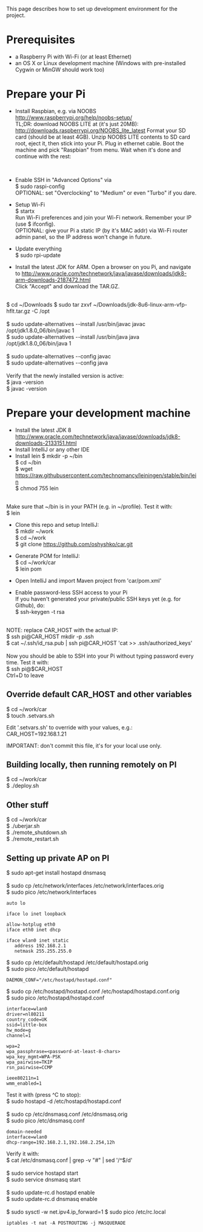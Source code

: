 This page describes how to set up development environment for the project.

Prerequisites
=============
- a Raspberry Pi with Wi-Fi (or at least Ethernet)
- an OS X or Linux development machine (Windows with pre-installed Cygwin or MinGW should work too)


Prepare your Pi
===============
- Install Raspbian, e.g. via NOOBS http://www.raspberrypi.org/help/noobs-setup/<br>
TL;DR: download NOOBS LITE at (it's just 20MB): http://downloads.raspberrypi.org/NOOBS_lite_latest
Format your SD card (should be at least 4GB).
Unzip NOOBS LITE contents to SD card root, eject it, then stick into your Pi.
Plug in ethernet cable. Boot the machine and pick "Raspbian" from menu.
Wait when it's done and continue with the rest:
<br>

- Enable SSH in "Advanced Options" via<br>
$ sudo raspi-config<br>
OPTIONAL: set "Overclocking" to "Medium" or even "Turbo" if you dare.

- Setup Wi-Fi<br>
$ startx<br>
Run Wi-Fi preferences and join your Wi-Fi network. Remember your IP (use $ ifconfig).<br>
OPTIONAL: give your Pi a static IP (by it's MAC addr) via Wi-Fi router admin panel, so the IP address won't change in future.

- Update everything<br>
$ sudo rpi-update

- Install the latest JDK for ARM. Open a browser on you Pi, and navigate to
http://www.oracle.com/technetwork/java/javase/downloads/jdk8-arm-downloads-2187472.html<br>
Click "Accept" and download the TAR.GZ.<br> 
<br>
$ cd ~/Downloads
$ sudo tar zxvf ~/Downloads/jdk-8u6-linux-arm-vfp-hflt.tar.gz -C /opt<br>
<br>
$ sudo update-alternatives --install /usr/bin/javac javac /opt/jdk1.8.0_06/bin/javac 1<br>
$ sudo update-alternatives --install /usr/bin/java java /opt/jdk1.8.0_06/bin/java 1<br>
<br>
$ sudo update-alternatives --config javac<br>
$ sudo update-alternatives --config java<br>
<br>
Verify that the newly installed version is active:<br>
$ java -version<br>
$ javac -version


Prepare your development machine
================================
- Install the latest JDK 8 http://www.oracle.com/technetwork/java/javase/downloads/jdk8-downloads-2133151.html
- Install IntelliJ or any other IDE
- Install lein
$ mkdir -p ~/bin<br>
$ cd ~/bin<br>
$ wget https://raw.githubusercontent.com/technomancy/leiningen/stable/bin/lein<br>
$ chmod 755 lein<br>
<br>
Make sure that ~/bin is in your PATH (e.g. in ~/profile). Test it with:<br>
$ lein<br>

- Clone this repo and setup IntelliJ:<br>
$ mkdir ~/work<br>
$ cd ~/work<br>
$ git clone https://github.com/oshyshko/car.git<br>

- Generate POM for IntelliJ:<br>
$ cd ~/work/car<br>
$ lein pom<br>

- Open IntelliJ and import Maven project from 'car/pom.xml'

- Enable password-less SSH access to your Pi<br>
If you haven't generated your private/public SSH keys yet (e.g. for Github), do:<br>
$ ssh-keygen -t rsa<br>
<br>
NOTE: replace CAR_HOST with the actual IP:
<br>
$ ssh pi@CAR_HOST mkdir -p .ssh<br>
$ cat ~/.ssh/id_rsa.pub | ssh pi@CAR_HOST 'cat >> .ssh/authorized_keys'<br>
<br>
Now you should be able to SSH into your Pi without typing password every time. Test it with:<br>
$ ssh pi@$CAR_HOST<br>
Ctrl+D to leave


Override default CAR_HOST and other variables
--------------------------------------------
$ cd ~/work/car<br>
$ touch .setvars.sh

Edit '.setvars.sh' to override with your values, e.g.:<br>
CAR_HOST=192.168.1.21

IMPORTANT: don't commit this file, it's for your local use only.


Building locally, then running remotely on PI
---------------------------------------------
$ cd ~/work/car<br>
$ ./deploy.sh
<br>


Other stuff
-----------
$ cd ~/work/car<br>
$ ./uberjar.sh                       
$ ./remote_shutdown.sh<br>
$ ./remote_restart.sh

Setting up private AP on PI
---------------------------
$ sudo apt-get install hostapd dnsmasq<br>
<br>
$ sudo cp /etc/network/interfaces /etc/network/interfaces.orig<br>
$ sudo pico /etc/network/interfaces<br>

    auto lo
    
    iface lo inet loopback
    
    allow-hotplug eth0
    iface eth0 inet dhcp
    
    iface wlan0 inet static
       address 192.168.2.1
       netmask 255.255.255.0

$ sudo cp /etc/default/hostapd /etc/default/hostapd.orig<br>
$ sudo pico /etc/default/hostapd<br>

    DAEMON_CONF="/etc/hostapd/hostapd.conf"
    
$ sudo cp /etc/hostapd/hostapd.conf /etc/hostapd/hostapd.conf.orig<br>
$ sudo pico /etc/hostapd/hostapd.conf<br>

    interface=wlan0
    driver=nl80211
    country_code=UK
    ssid=little-box
    hw_mode=g
    channel=1
    
    wpa=2
    wpa_passphrase=<password-at-least-8-chars>
    wpa_key_mgmt=WPA-PSK
    wpa_pairwise=TKIP
    rsn_pairwise=CCMP
    
    ieee80211n=1
    wmm_enabled=1

Test it with (press ^C to stop):<br>
$ sudo hostapd -d /etc/hostapd/hostapd.conf<br>
<br>
$ sudo cp /etc/dnsmasq.conf /etc/dnsmasq.orig<br>
$ sudo pico /etc/dnsmasq.conf<br> 

    domain-needed
    interface=wlan0
    dhcp-range=192.168.2.1,192.168.2.254,12h

Verify it with:<br>
$ cat /etc/dnsmasq.conf | grep -v "#" | sed '/^$/d'<br>
<br>
$ sudo service hostapd start<br>
$ sudo service dnsmasq start<br>
<br>
$ sudo update-rc.d hostapd enable<br>
$ sudo update-rc.d dnsmasq enable<br>
<br>
$ sudo sysctl -w net.ipv4.ip_forward=1
$ sudo pico /etc/rc.local

    iptables -t nat -A POSTROUTING -j MASQUERADE
    
